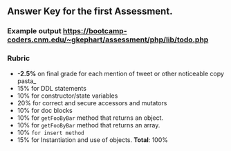 ## Answer Key for the first Assessment.

### Example output https://bootcamp-coders.cnm.edu/~gkephart/assessment/php/lib/todo.php

### Rubric

-   **-2.5%** on final grade for each mention of tweet or other noticeable copy pasta_
-   15% for DDL statements
-   10% for constructor/state variables
-   20% for correct and secure accessors and mutators
-   10% for doc blocks
-   10% for  `getFooByBar`  method that returns an object.
-   10% for  `getFooByBar`  method that returns an array.
-   10%  `for insert method`
-   15% for Instantiation and use of objects.
**Total**: 100%

